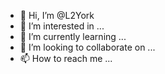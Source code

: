 - 👋 Hi, I’m @L2York
- 👀 I’m interested in ...
- 🌱 I’m currently learning ...
- 💞️ I’m looking to collaborate on ...
- 📫 How to reach me ...

<!---
L2York/L2York is a ✨ special ✨ repository because its `README.md` (this file) appears on your GitHub profile.
You can click the Preview link to take a look at your changes.
--->
